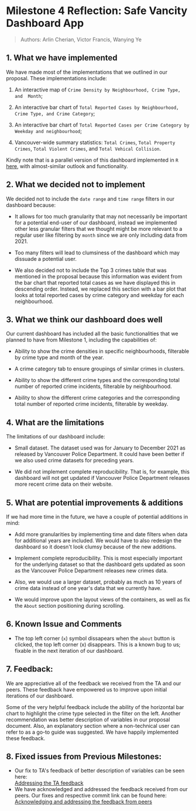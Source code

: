 # Milestone 4 Reflection: Safe Vancity Dashboard App

> Authors: Arlin Cherian, Victor Francis, Wanying Ye

## 1. What we have implemented

We have made most of the implementations that we outlined in our proposal. These implementations include:

1.  An interactive map of `Crime Density by Neighbourhood, Crime Type, and  Month`;

2.  An interactive bar chart of `Total Reported Cases by Neighbourhood, Crime Type, and Crime Category`;

3.  An interactive bar chart of `Total Reported Cases per Crime Category by Weekday and neighbourhood`;

4.  Vancouver-wide summary statistics: `Total Crimes`, `Total Property Crimes`, `Total Violent Crimes`, and `Total Vehical Collision`.

Kindly note that is a parallel version of this dashboard implemented in `R` [here](https://safevancity-r.herokuapp.com/), with almost-similar outlook and functionality.

## 2. What we decided not to implement

We decided not to include the `date range` and `time range` filters in our dashboard because:

-   It allows for too much granularity that may not necessarily be important for a potential end-user of our dashboard, instead we implemented other less granular filters that we thought might be more relevant to a regular user like filtering by `month` since we are only including data from 2021.

-   Too many filters will lead to clumsiness of the dashboard which may dissuade a potential user.

-   We also decided not to include the Top 3 crimes table that was mentioned in the proposal because this information was evident from the bar chart that reported total cases as we have displayed this in descending order. Instead, we replaced this section with a bar plot that looks at total reported cases by crime category and weekday for each neighbourhood.

## 3. What we think our dashboard does well

Our current dashboard has included all the basic functionalities that we planned to have from Milestone 1, including the capabilities of:

-   Ability to show the crime densities in specific neighbourhoods, filterable by crime type and month of the year.

-   A crime category tab to ensure groupings of similar crimes in clusters.

-   Ability to show the different crime types and the corresponding total number of reported crime incidents, filterable by neighbourhood.

-   Ability to show the different crime categories and the corresponding total number of reported crime incidents, filterable by weekday.

## 4. What are the limitations

The limitations of our dashboard include:

-   Small dataset. The dataset used was for January to December 2021 as released by Vancouver Police Department. It could have been better if we also used crime datasets for preceding years.

-   We did not implement complete reproducibility. That is, for example, this dashboard will not get updated if Vancouver Police Department releases more recent crime data on their website.

## 5. What are potential improvements & additions

If we had more time in the future, we have a couple of potential additions in mind:

-   Add more granularities by implementing time and date filters when data for additional years are included. We would have to also redesign the dashboard so it doesn't look clumsy because of the new additions.

-   Implement complete reproducibility. This is most especially important for the underlying dataset so that the dashboard gets updated as soon as the Vancouver Police Department releases new crimes data.

-   Also, we would use a larger dataset, probably as much as 10 years of crime data instead of one year's data that we currently have.

-   We would improve upon the layout views of the containers, as well as fix the `About` section positioning during scrolling.

## 6. Known Issue and Comments

-   The top left corner (`x`) symbol dissapears when the `about` button is clicked, the top left corner (x) disappears. This is a known bug to us; fixable in the next iteration of our dashboard.

## 7. Feedback:

We are appreciative all of the feedback we received from the TA and our peers. These feedback have empowered us to improve upon initial iterations of our dashboard.

Some of the very helpful feedback include the ability of the horizontal bar chart to highlight the crime type selected in the filter on the left. Another recommendation was better description of variables in our proposal document. Also, an explanatory section where a non-technical user can refer to as a go-to guide was suggested. We have happily implemented these feedback.

## 8. Fixed issues from Previous Milestones:

-   Our fix to TA's feedback of better description of variables can be seen here:\
    [Addressing the TA feedback](https://github.com/UBC-MDS/safe_vancity/blob/main/doc/proposal.md)
-   We have acknowledged and addressed the feedback received from our peers. Our fixes and respective commit link can be found here:\
    [Acknowledging and addressing the feedback from peers](https://github.com/UBC-MDS/DSCI532-peer-review/issues/10#issuecomment-1068507782)
